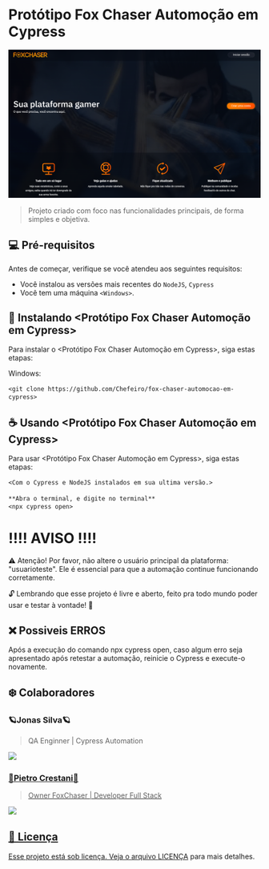 # Protótipo Fox Chaser Automoção em Cypress

<img src="imagemprincipal.png" alt="Fox Chaser">

> Projeto criado com foco nas funcionalidades principais, de forma simples e objetiva.

## 💻 Pré-requisitos

Antes de começar, verifique se você atendeu aos seguintes requisitos:

- Você instalou as versões mais recentes do `NodeJS`, `Cypress`
- Você tem uma máquina `<Windows>`.

## 🚀 Instalando <Protótipo Fox Chaser Automoção em Cypress>

Para instalar o <Protótipo Fox Chaser Automoção em Cypress>, siga estas etapas:


Windows:

```
<git clone https://github.com/Chefeiro/fox-chaser-automocao-em-cypress>
```

## ☕ Usando <Protótipo Fox Chaser Automoção em Cypress>

Para usar <Protótipo Fox Chaser Automoção em Cypress>, siga estas etapas:

```
<Com o Cypress e NodeJS instalados em sua ultima versão.>

**Abra o terminal, e digite no terminal**
<npx cypress open>

```

# !!!! AVISO !!!!

⚠️ Atenção!
Por favor, não altere o usuário principal da plataforma: "usuarioteste".
Ele é essencial para que a automação continue funcionando corretamente.

🔓 Lembrando que esse projeto é livre e aberto, feito pra todo mundo poder usar e testar à vontade! 🙌


## ❌ Possiveis ERROS

Após a execução do comando npx cypress open, caso algum erro seja apresentado após retestar a automação, reinicie o Cypress e execute-o novamente.

## ❄️ Colaboradores

 ### 🪐Jonas Silva🪐

> QA Enginner | Cypress Automation

 <a href="https://www.linkedin.com/in/jonas-ferreira-a78200232/"><img src="https://img.shields.io/badge/LinkedIn-0077B5?style=for-the-badge&logo=linkedin&logoColor=white" /> 



 ### 🦊Pietro Crestani🦊

 > Owner FoxChaser | Developer Full Stack

 <a href="https://www.linkedin.com/in/pietro-crestani-b1515b21b"><img src="https://img.shields.io/badge/LinkedIn-0077B5?style=for-the-badge&logo=linkedin&logoColor=white" /> 


## 📝 Licença

Esse projeto está sob licença. Veja o arquivo [LICENÇA](LICENSE.md) para mais detalhes.



